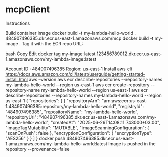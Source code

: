 # mcpClient

Instructions

Build container image
docker build -t my-lambda-hello-world .
484907496385.dkr.ecr.us-east-1.amazonaws.com/mcp
docker build -t my-image .
Tag it with the ECR repo URL:

bash
Copy
Edit
docker tag my-image:latest 123456789012.dkr.ecr.us-east-1.amazonaws.com/my-lambda-image:latest

Account ID : 484907496385
Region: us-east-1
Install aws cli https://docs.aws.amazon.com/cli/latest/userguide/getting-started-install.html
aws –version
aws ecr describe-repositories --repository-names my-lambda-hello-world --region us-east-1
aws ecr create-repository --repository-name my-lambda-hello-world --region us-east-1
aws ecr describe-repositories --repository-names my-lambda-hello-world --region us-east-1
{
    "repositories": [
        {
            "repositoryArn": "arn:aws:ecr:us-east-1:484907496385:repository/my-lambda-hello-world",
            "registryId": "484907496385",
            "repositoryName": "my-lambda-hello-world",
            "repositoryUri": "484907496385.dkr.ecr.us-east-1.amazonaws.com/my-lambda-hello-world",
            "createdAt": "2025-06-26T14:08:11.743000+03:00",
            "imageTagMutability": "MUTABLE",
            "imageScanningConfiguration": {
                "scanOnPush": false
            },
            "encryptionConfiguration": {
                "encryptionType": "AES256"
            }
        }
    ]
}
docker push 484907496385.dkr.ecr.us-east-1.amazonaws.com/my-lambda-hello-world:latest
Image is pushed in the repository
--provenance=false

